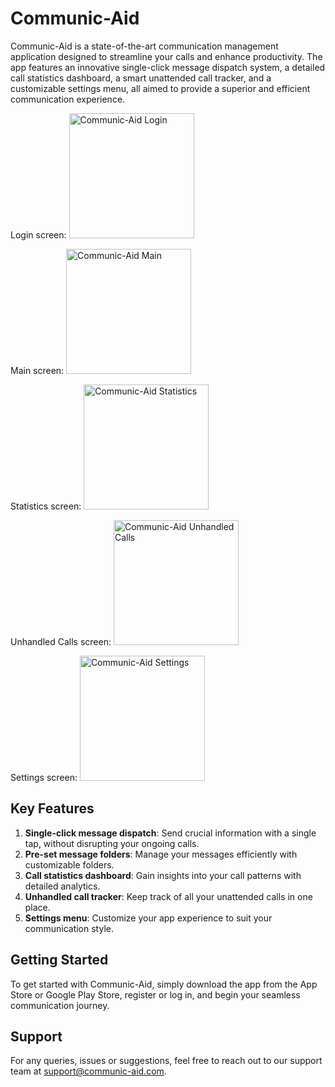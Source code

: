 # Communic-Aid

Communic-Aid is a state-of-the-art communication management application designed to streamline your calls and enhance productivity. The app features an innovative single-click message dispatch system, a detailed call statistics dashboard, a smart unattended call tracker, and a customizable settings menu, all aimed to provide a superior and efficient communication experience.

Login screen:
<img src="https://read-mes.s3.amazonaws.com/CommunicAid/login.jpg" alt="Communic-Aid Login" width="200" height="200">

Main screen:
<img src="https://read-mes.s3.amazonaws.com/CommunicAid/main.jpg" alt="Communic-Aid Main" width="200" height="200">

Statistics screen:
<img src="https://read-mes.s3.amazonaws.com/CommunicAid/statistics.jpg" alt="Communic-Aid Statistics" width="200" height="200">

Unhandled Calls screen:
<img src="https://read-mes.s3.amazonaws.com/CommunicAid/unhandled_calls.jpg" alt="Communic-Aid Unhandled Calls" width="200" height="200">

Settings screen:
<img src="https://read-mes.s3.amazonaws.com/CommunicAid/settings.jpg" alt="Communic-Aid Settings" width="200" height="200">

## Key Features
1. **Single-click message dispatch**: Send crucial information with a single tap, without disrupting your ongoing calls.
2. **Pre-set message folders**: Manage your messages efficiently with customizable folders.
3. **Call statistics dashboard**: Gain insights into your call patterns with detailed analytics.
4. **Unhandled call tracker**: Keep track of all your unattended calls in one place.
5. **Settings menu**: Customize your app experience to suit your communication style.

## Getting Started
To get started with Communic-Aid, simply download the app from the App Store or Google Play Store, register or log in, and begin your seamless communication journey.

## Support
For any queries, issues or suggestions, feel free to reach out to our support team at [support@communic-aid.com](mailto:support@communic-aid.com).
